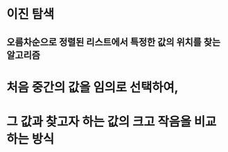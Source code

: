 # 이진 탐색

## 오름차순으로 정렬된 리스트에서 특정한 값의 위치를 찾는 알고리즘
# 처음 중간의 값을 임의로 선택하여,
# 그 값과 찾고자 하는 값의 크고 작음을 비교하는 방식